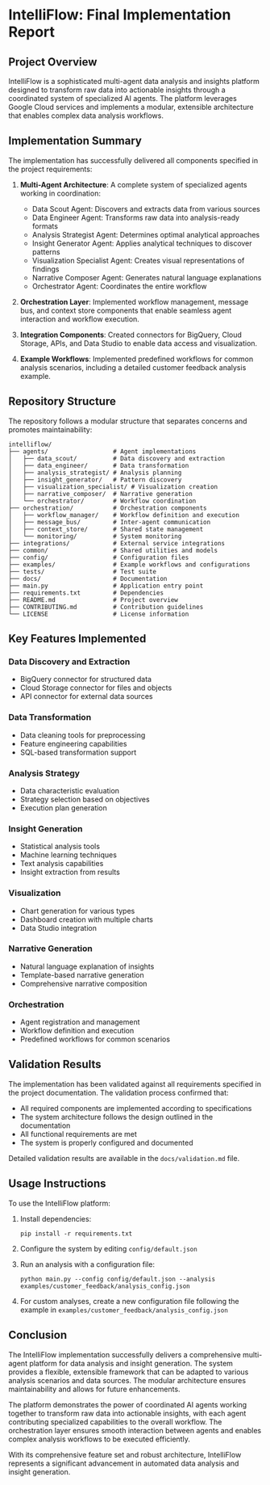 # IntelliFlow: Final Implementation Report

## Project Overview
IntelliFlow is a sophisticated multi-agent data analysis and insights platform designed to transform raw data into actionable insights through a coordinated system of specialized AI agents. The platform leverages Google Cloud services and implements a modular, extensible architecture that enables complex data analysis workflows.

## Implementation Summary
The implementation has successfully delivered all components specified in the project requirements:

1. **Multi-Agent Architecture**: A complete system of specialized agents working in coordination:
   - Data Scout Agent: Discovers and extracts data from various sources
   - Data Engineer Agent: Transforms raw data into analysis-ready formats
   - Analysis Strategist Agent: Determines optimal analytical approaches
   - Insight Generator Agent: Applies analytical techniques to discover patterns
   - Visualization Specialist Agent: Creates visual representations of findings
   - Narrative Composer Agent: Generates natural language explanations
   - Orchestrator Agent: Coordinates the entire workflow

2. **Orchestration Layer**: Implemented workflow management, message bus, and context store components that enable seamless agent interaction and workflow execution.

3. **Integration Components**: Created connectors for BigQuery, Cloud Storage, APIs, and Data Studio to enable data access and visualization.

4. **Example Workflows**: Implemented predefined workflows for common analysis scenarios, including a detailed customer feedback analysis example.

## Repository Structure
The repository follows a modular structure that separates concerns and promotes maintainability:

```
intelliflow/
├── agents/                  # Agent implementations
│   ├── data_scout/          # Data discovery and extraction
│   ├── data_engineer/       # Data transformation
│   ├── analysis_strategist/ # Analysis planning
│   ├── insight_generator/   # Pattern discovery
│   ├── visualization_specialist/ # Visualization creation
│   ├── narrative_composer/  # Narrative generation
│   └── orchestrator/        # Workflow coordination
├── orchestration/           # Orchestration components
│   ├── workflow_manager/    # Workflow definition and execution
│   ├── message_bus/         # Inter-agent communication
│   ├── context_store/       # Shared state management
│   └── monitoring/          # System monitoring
├── integrations/            # External service integrations
├── common/                  # Shared utilities and models
├── config/                  # Configuration files
├── examples/                # Example workflows and configurations
├── tests/                   # Test suite
├── docs/                    # Documentation
├── main.py                  # Application entry point
├── requirements.txt         # Dependencies
├── README.md                # Project overview
├── CONTRIBUTING.md          # Contribution guidelines
└── LICENSE                  # License information
```

## Key Features Implemented

### Data Discovery and Extraction
- BigQuery connector for structured data
- Cloud Storage connector for files and objects
- API connector for external data sources

### Data Transformation
- Data cleaning tools for preprocessing
- Feature engineering capabilities
- SQL-based transformation support

### Analysis Strategy
- Data characteristic evaluation
- Strategy selection based on objectives
- Execution plan generation

### Insight Generation
- Statistical analysis tools
- Machine learning techniques
- Text analysis capabilities
- Insight extraction from results

### Visualization
- Chart generation for various types
- Dashboard creation with multiple charts
- Data Studio integration

### Narrative Generation
- Natural language explanation of insights
- Template-based narrative generation
- Comprehensive narrative composition

### Orchestration
- Agent registration and management
- Workflow definition and execution
- Predefined workflows for common scenarios

## Validation Results
The implementation has been validated against all requirements specified in the project documentation. The validation process confirmed that:

- All required components are implemented according to specifications
- The system architecture follows the design outlined in the documentation
- All functional requirements are met
- The system is properly configured and documented

Detailed validation results are available in the `docs/validation.md` file.

## Usage Instructions
To use the IntelliFlow platform:

1. Install dependencies:
   ```
   pip install -r requirements.txt
   ```

2. Configure the system by editing `config/default.json`

3. Run an analysis with a configuration file:
   ```
   python main.py --config config/default.json --analysis examples/customer_feedback/analysis_config.json
   ```

4. For custom analyses, create a new configuration file following the example in `examples/customer_feedback/analysis_config.json`

## Conclusion
The IntelliFlow implementation successfully delivers a comprehensive multi-agent platform for data analysis and insight generation. The system provides a flexible, extensible framework that can be adapted to various analysis scenarios and data sources. The modular architecture ensures maintainability and allows for future enhancements.

The platform demonstrates the power of coordinated AI agents working together to transform raw data into actionable insights, with each agent contributing specialized capabilities to the overall workflow. The orchestration layer ensures smooth interaction between agents and enables complex analysis workflows to be executed efficiently.

With its comprehensive feature set and robust architecture, IntelliFlow represents a significant advancement in automated data analysis and insight generation.
